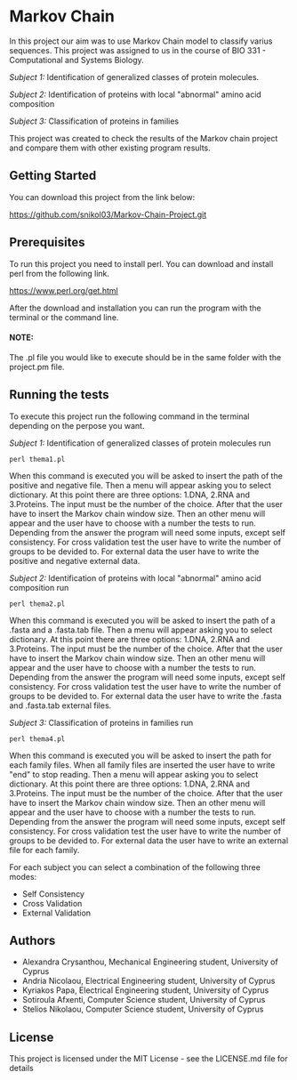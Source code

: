 # Markov Chain

In this project our aim was to use Markov Chain model to classify varius sequences. This project was assigned to us in the course of BIO 331 - Computational and Systems Biology.

_Subject 1:_ Identification of generalized classes of protein molecules.

_Subject 2:_ Identification of proteins with local "abnormal" amino acid composition

_Subject 3:_ Classification of proteins in families

This project was created to check the results of the Markov chain project and compare them with other existing program results.

## Getting Started

You can download this project from the link below:

https://github.com/snikol03/Markov-Chain-Project.git

## Prerequisites

To run this project you need to install perl. You can download and install perl from the following link.

https://www.perl.org/get.html

After the download and installation you can run the program with the terminal or the command line.

#### NOTE:
The .pl file you would like to execute should be in the same folder with the project.pm file.

## Running the tests

To execute this project run the following command in the terminal depending on the perpose you want.

_Subject 1:_ Identification of generalized classes of protein molecules run

`perl thema1.pl`

When this command is executed you will be asked to insert the path of the positive and negative file. Then a menu will appear asking you to select dictionary. At this point there are three options: 1.DNA, 2.RNA and 3.Proteins. The input must be the number of the choice. After that the user have to insert the Markov chain window size. Then an other menu will appear and the user have to choose with a number the tests to run. Depending from the answer the program will need some inputs, except self consistency. For cross validation test the user have to write the number of groups to be devided to. For external data the user have to write the positive and negative external data.

_Subject 2:_ Identification of proteins with local "abnormal" amino acid
composition run

`perl thema2.pl`

When this command is executed you will be asked to insert the path of a .fasta and a .fasta.tab file. Then a menu will appear asking you to select dictionary. At this point there are three options: 1.DNA, 2.RNA and 3.Proteins. The input must be the number of the choice. After that the user have to insert the Markov chain window size. Then an other menu will appear and the user have to choose with a number the tests to run. Depending from the answer the program will need some inputs, except self consistency. For cross validation test the user have to write the number of groups to be devided to. For external data the user have to write the .fasta and .fasta.tab external files.

_Subject 3:_ Classification of proteins in families run

`perl thema4.pl`

When this command is executed you will be asked to insert the path for each family files. When all family files are inserted the user have to write "end" to stop reading. Then a menu will appear asking you to select dictionary. At this point there are three options: 1.DNA, 2.RNA and 3.Proteins. The input must be the number of the choice. After that the user have to insert the Markov chain window size. Then an other menu will appear and the user have to choose with a number the tests to run. Depending from the answer the program will need some inputs, except self consistency. For cross validation test the user have to write the number of groups to be devided to. For external data the user have to write an external file for each family.

For each subject you can select a combination of the following three modes: 
 - Self Consistency
 - Cross Validation
 - External Validation


## Authors

- Alexandra Crysanthou, Mechanical Engineering student, University of Cyprus
- Andria Nicolaou, Electrical Engineering student, University of Cyprus
- Kyriakos Papa, Electrical Engineering student, University of Cyprus
- Sotiroula Afxenti, Computer Science student, University of Cyprus
- Stelios Nikolaou, Computer Science student, University of Cyprus

## License

This project is licensed under the MIT License - see the LICENSE.md file for details
